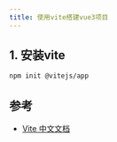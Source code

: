 ```yaml
---
title: 使用vite搭建vue3项目
---
```


## 1. 安装vite

```bash
npm init @vitejs/app
```

## 参考

- [Vite 中文文档](https://cn.vitejs.dev/guide/)
